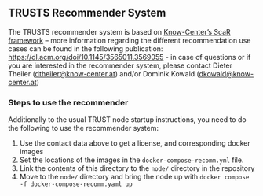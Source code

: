 ## TRUSTS Recommender System

The TRUSTS recommender system is based on [Know-Center’s ScaR framework](http://scar.know-center.tugraz.at/) – more information regarding the different recommendation use cases can be found in the following publication: https://dl.acm.org/doi/10.1145/3565011.3569055 - in case of questions or if you are interested in the recommender system, please contact Dieter Theiler (dtheiler@know-center.at) and/or Dominik Kowald (dkowald@know-center.at)

### Steps to use the recommender

Additionally to the usual TRUST node startup instructions, you need to do the following to use the recommender system:


1. Use the contact data above to get a license, and corresponding docker images
2. Set the locations of the images in the `docker-compose-recomm.yml` file.
3. Link the contents of this directory to the `node/` directory in the repository
4. Move to the `node/` directory and bring the node up with `docker compose -f docker-compose-recomm.yaml up`